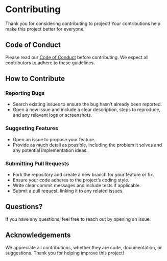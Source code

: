 # Contributing

Thank you for considering contributing to project! Your contributions help make this project better for everyone.

## Code of Conduct
Please read our [Code of Conduct](./CODE_OF_CONDUCT.md) before contributing. We expect all contributors to adhere to these guidelines.

## How to Contribute

### Reporting Bugs
- Search existing issues to ensure the bug hasn’t already been reported.
- Open a new issue and include a clear description, steps to reproduce, and any relevant logs or screenshots.

### Suggesting Features
- Open an issue to propose your feature.
- Provide as much detail as possible, including the problem it solves and any potential implementation ideas.

### Submitting Pull Requests
- Fork the repository and create a new branch for your feature or fix.
- Ensure your code adheres to the project’s coding style.
- Write clear commit messages and include tests if applicable.
- Submit a pull request, linking it to any related issues.

## Questions?
If you have any questions, feel free to reach out by opening an issue.

## Acknowledgements
We appreciate all contributions, whether they are code, documentation, or suggestions. Thank you for helping improve this project!

